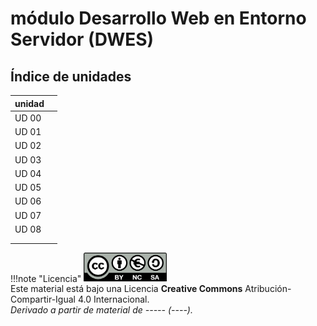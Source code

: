# módulo Desarrollo Web en Entorno Servidor (DWES)



## Índice de unidades

| unidad |      |
| ------ | ---- |
| UD 00  |      |
| UD 01  |      |
| UD 02  |      |
| UD 03  |      |
| UD 04  |      |
| UD 05  |      |
| UD 06  |      |
| UD 07  |      |
| UD 08  |      |
|        |      |
|        |      |



!!!note "Licencia"
	<img src="./img/cc.png" alt="portada" style="zoom:35%;"  style="float: left;" /><br />
	Este material está bajo una Licencia **Creative Commons** Atribución-Compartir-Igual 4.0 Internacional.<br />
	*Derivado a partir de material de ----- (----).*

